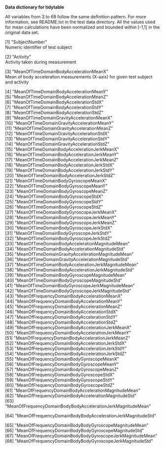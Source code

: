  **Data dictionary for tidytable**

All variables from 3 to 68 follow the same definition pattern. For more information, see README.txt in the test data directory. All the values used for mean calculations have been normalized and bounded within [-1,1] in the original data set.

 [1] "SubjectNumber"                                             
        Numeric identifier of test subject
 
 [2] "Activity"                           
        Activity taken during measurement
 
 [3] "MeanOfTimeDomainBodyAccelerationMeanX"                     
        Mean of body acceleration measurements (X-axis) for given test subject and activity
 
 
 [4] "MeanOfTimeDomainBodyAccelerationMeanY"                     
 [5] "MeanOfTimeDomainBodyAccelerationMeanZ"                     
 [6] "MeanOfTimeDomainBodyAccelerationStdX"                      
 [7] "MeanOfTimeDomainBodyAccelerationStdY"                      
 [8] "MeanOfTimeDomainBodyAccelerationStdZ"                      
 [9] "MeanOfTimeDomainGravityAccelerationMeanX"                  
[10] "MeanOfTimeDomainGravityAccelerationMeanY"                  
[11] "MeanOfTimeDomainGravityAccelerationMeanZ"                  
[12] "MeanOfTimeDomainGravityAccelerationStdX"                   
[13] "MeanOfTimeDomainGravityAccelerationStdY"                   
[14] "MeanOfTimeDomainGravityAccelerationStdZ"                   
[15] "MeanOfTimeDomainBodyAccelerationJerkMeanX"                 
[16] "MeanOfTimeDomainBodyAccelerationJerkMeanY"                 
[17] "MeanOfTimeDomainBodyAccelerationJerkMeanZ"                 
[18] "MeanOfTimeDomainBodyAccelerationJerkStdX"                  
[19] "MeanOfTimeDomainBodyAccelerationJerkStdY"                  
[20] "MeanOfTimeDomainBodyAccelerationJerkStdZ"                  
[21] "MeanOfTimeDomainBodyGyroscopeMeanX"                        
[22] "MeanOfTimeDomainBodyGyroscopeMeanY"                        
[23] "MeanOfTimeDomainBodyGyroscopeMeanZ"                        
[24] "MeanOfTimeDomainBodyGyroscopeStdX"                         
[25] "MeanOfTimeDomainBodyGyroscopeStdY"                         
[26] "MeanOfTimeDomainBodyGyroscopeStdZ"                         
[27] "MeanOfTimeDomainBodyGyroscopeJerkMeanX"                    
[28] "MeanOfTimeDomainBodyGyroscopeJerkMeanY"                    
[29] "MeanOfTimeDomainBodyGyroscopeJerkMeanZ"                    
[30] "MeanOfTimeDomainBodyGyroscopeJerkStdX"                     
[31] "MeanOfTimeDomainBodyGyroscopeJerkStdY"                     
[32] "MeanOfTimeDomainBodyGyroscopeJerkStdZ"                     
[33] "MeanOfTimeDomainBodyAccelerationMagnitudeMean"             
[34] "MeanOfTimeDomainBodyAccelerationMagnitudeStd"              
[35] "MeanOfTimeDomainGravityAccelerationMagnitudeMean"          
[36] "MeanOfTimeDomainGravityAccelerationMagnitudeStd"           
[37] "MeanOfTimeDomainBodyAccelerationJerkMagnitudeMean"         
[38] "MeanOfTimeDomainBodyAccelerationJerkMagnitudeStd"          
[39] "MeanOfTimeDomainBodyGyroscopeMagnitudeMean"                
[40] "MeanOfTimeDomainBodyGyroscopeMagnitudeStd"                 
[41] "MeanOfTimeDomainBodyGyroscopeJerkMagnitudeMean"            
[42] "MeanOfTimeDomainBodyGyroscopeJerkMagnitudeStd"             
[43] "MeanOfFrequencyDomainBodyAccelerationMeanX"                
[44] "MeanOfFrequencyDomainBodyAccelerationMeanY"                
[45] "MeanOfFrequencyDomainBodyAccelerationMeanZ"                
[46] "MeanOfFrequencyDomainBodyAccelerationStdX"                 
[47] "MeanOfFrequencyDomainBodyAccelerationStdY"                 
[48] "MeanOfFrequencyDomainBodyAccelerationStdZ"                 
[49] "MeanOfFrequencyDomainBodyAccelerationJerkMeanX"            
[50] "MeanOfFrequencyDomainBodyAccelerationJerkMeanY"            
[51] "MeanOfFrequencyDomainBodyAccelerationJerkMeanZ"            
[52] "MeanOfFrequencyDomainBodyAccelerationJerkStdX"             
[53] "MeanOfFrequencyDomainBodyAccelerationJerkStdY"             
[54] "MeanOfFrequencyDomainBodyAccelerationJerkStdZ"             
[55] "MeanOfFrequencyDomainBodyGyroscopeMeanX"                   
[56] "MeanOfFrequencyDomainBodyGyroscopeMeanY"                   
[57] "MeanOfFrequencyDomainBodyGyroscopeMeanZ"                   
[58] "MeanOfFrequencyDomainBodyGyroscopeStdX"                    
[59] "MeanOfFrequencyDomainBodyGyroscopeStdY"                    
[60] "MeanOfFrequencyDomainBodyGyroscopeStdZ"                    
[61] "MeanOfFrequencyDomainBodyAccelerationMagnitudeMean"        
[62] "MeanOfFrequencyDomainBodyAccelerationMagnitudeStd"         
[63] "MeanOfFrequencyDomainBodyBodyAccelerationJerkMagnitudeMean"

[64] "MeanOfFrequencyDomainBodyBodyAccelerationJerkMagnitudeStd" 

[65] "MeanOfFrequencyDomainBodyBodyGyroscopeMagnitudeMean"       
[66] "MeanOfFrequencyDomainBodyBodyGyroscopeMagnitudeStd"        
[67] "MeanOfFrequencyDomainBodyBodyGyroscopeJerkMagnitudeMean"   
[68] "MeanOfFrequencyDomainBodyBodyGyroscopeJerkMagnitudeStd" 
